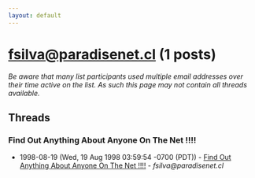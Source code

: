 ```yaml
---
layout: default
---
```


# fsilva@paradisenet.cl (1 posts)

_Be aware that many list participants used multiple email addresses over their time active on the list. As such this page may not contain all threads available._

## Threads

### Find Out Anything About Anyone On The Net  !!!!
+ 1998-08-19 (Wed, 19 Aug 1998 03:59:54 -0700 (PDT)) - [Find Out Anything About Anyone On The Net  !!!!](/archive/1998/08/777b57e3c6fe2cfa5c8f8dc76df3db0ed66e858da16f245a960f09a7a794cb47) - _fsilva@paradisenet.cl_

